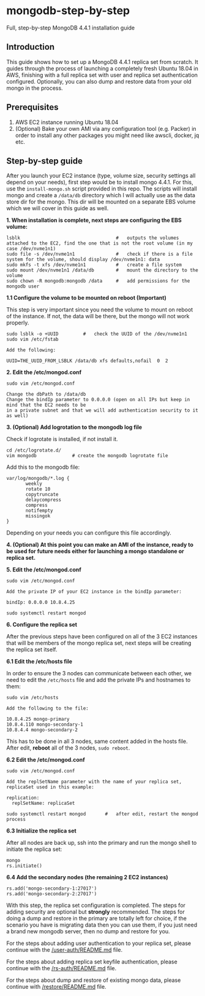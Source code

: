 # mongodb-step-by-step
Full, step-by-step MongoDB 4.4.1 installation guide

## Introduction

This guide shows how to set up a MongoDB 4.4.1 replica set from scratch. It guides through the process of launching a completely fresh Ubuntu 18.04 in AWS, finishing with a full replica set with user and replica set authentication configured. Optionally, you can also dump and restore data from your old mongo in the process.

## Prerequisites

1. AWS EC2 instance running Ubuntu 18.04
2. (Optional) Bake your own AMI via any configuration tool (e.g. Packer) in order to install any other packages you might need like awscli, docker, jq etc.

## Step-by-step guide

After you launch your EC2 instance (type, volume size, security settings all depend on your needs), first step would be to install mongo 4.4.1. For this, use the `install-mongo.sh` script provided in this repo. The scripts will install mongo and create a `/data/db` directory which I will actually use as the data store dir for the mongo. This dir will be mounted on a separate EBS volume which we will cover in this guide as well.

**1. When installation is complete, next steps are configuring the EBS volume:**

```
lsblk                                   #   outputs the volumes attached to the EC2, find the one that is not the root volume (in my case /dev/nvme1n1)
sudo file -s /dev/nvme1n1               #   check if there is a file system for the volume, should display /dev/nvme1n1: data
sudo mkfs -t xfs /dev/nvme1n1           #   create a file system
sudo mount /dev/nvme1n1 /data/db        #   mount the directory to the volume
sudo chown -R mongodb:mongodb /data     #   add permissions for the mongodb user
```

**1.1 Configure the volume to be mounted on reboot (Important)**

This step is very important since you need the volume to mount on reboot of the instance. If not, the data will be there, but the mongo will not work properly.

```
sudo lsblk -o +UUID         #   check the UUID of the /dev/nvme1n1
sudo vim /etc/fstab

Add the following:

UUID=THE_UUID_FROM_LSBLK /data/db xfs defaults,nofail  0  2
```

**2. Edit the /etc/mongod.conf**

```
sudo vim /etc/mongod.conf

Change the dbPath to /data/db 
Change the bindIp parameter to 0.0.0.0 (open on all IPs but keep in mind that the EC2 needs to be
in a private subnet and that we will add authentication security to it  as well)
```

**3. (Optional) Add logrotation to the mongodb log file**

Check if logrotate is installed, if not install it.

```
cd /etc/logrotate.d/
vim mongodb             # create the mongodb logrotate file
```
Add this to the mongodb file:
```
var/log/mongodb/*.log {
       weekly
       rotate 10
       copytruncate
       delaycompress
       compress
       notifempty
       missingok
}
```
Depending on your needs you can configure this file accordingly.

**4. (Optional) At this point you can make an AMI of the instance, ready to be used for future needs either for launching a mongo standalone or replica set.**

**5. Edit the /etc/mongod.conf**

```
sudo vim /etc/mongod.conf

Add the private IP of your EC2 instance in the bindIp parameter:

bindIp: 0.0.0.0 10.8.4.25

sudo systemctl restart mongod
```

**6. Configure the replica set**

After the previous steps have been configured on all of the 3 EC2 instances that will be members of the mongo replica set, next steps will be creating the replica set itself.

**6.1 Edit the /etc/hosts file**

In order to ensure the 3 nodes can communicate between each other, we need to edit the `/etc/hosts` file and add the private IPs and hostnames to them:

```
sudo vim /etc/hosts

Add the following to the file:

10.8.4.25 mongo-primary
10.8.4.110 mongo-secondary-1
10.8.4.4 mongo-secondary-2
```
This has to be done in all 3 nodes, same content added in the hosts file. After edit, **reboot** all of the 3 nodes, `sudo reboot`.

**6.2 Edit the /etc/mongod.conf**

```
sudo vim /etc/mongod.conf

Add the replSetName parameter with the name of your replica set, replicaSet used in this example:

replication:
  replSetName: replicaSet

sudo systemctl restart mongod       #   after edit, restart the mongod process
```

**6.3 Initialize the replica set**

After all nodes are back up, ssh into the primary and run the mongo shell to initiate the replica set:

```
mongo
rs.initiate()
```

**6.4 Add the secondary nodes (the remaining 2 EC2 instances)**

```
rs.add('mongo-secondary-1:27017')
rs.add('mongo-secondary-2:27017')
```

With this step, the replica set configuration is completed. The steps for adding security are optional but **strongly** recommended. The steps for doing a dump and restore in the primary are totally left for choice, if the scenario you have is migrating data then you can use them, if you just need a brand new mongodb server, then no dump and restore for you.

For the steps about adding user authentication to your replica set, please continue with the [/user-auth/README.md](https://github.com/antonioned/mongodb-step-by-step/blob/main/user-auth/README.md) file.

For the steps about adding replica set keyfile authentication, please continue with the [/rs-auth/README.md](https://github.com/antonioned/mongodb-step-by-step/blob/main/rs-auth/README.md) file.

For the steps about dump and restore of existing mongo data, please continue with [/restore/README.md](https://github.com/antonioned/mongodb-step-by-step/blob/main/restore/README.md) file.
